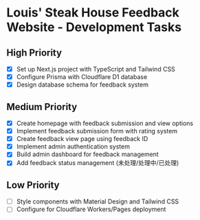 # Louis' Steak House Feedback Website - Development Tasks

## High Priority
- [x] Set up Next.js project with TypeScript and Tailwind CSS
- [x] Configure Prisma with Cloudflare D1 database
- [x] Design database schema for feedback system

## Medium Priority
- [x] Create homepage with feedback submission and view options
- [x] Implement feedback submission form with rating system
- [x] Create feedback view page using feedback ID
- [x] Implement admin authentication system
- [x] Build admin dashboard for feedback management
- [x] Add feedback status management (未处理/处理中/已处理)

## Low Priority
- [ ] Style components with Material Design and Tailwind CSS
- [ ] Configure for Cloudflare Workers/Pages deployment
